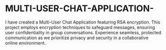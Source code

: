 # MULTI-USER-CHAT-APPLICATION-
I have created a Multi-User Chat Application featuring RSA encryption. This project employs encryption techniques to safeguard messages, ensuring user confidentiality in group conversations. Experience seamless, protected communication as we prioritize privacy and security in a collaborative online environment.
